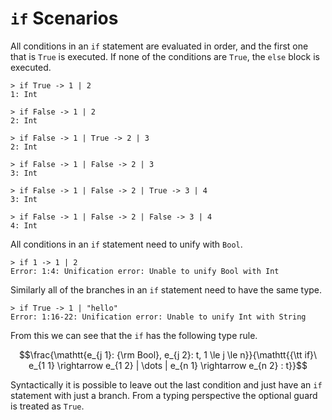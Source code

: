 # `if` Scenarios

All conditions in an `if` statement are evaluated in order, and the first one that is `True` is executed. If none of the conditions are `True`, the `else` block is executed.

```bendu-repl
> if True -> 1 | 2
1: Int

> if False -> 1 | 2
2: Int

> if False -> 1 | True -> 2 | 3
2: Int

> if False -> 1 | False -> 2 | 3
3: Int

> if False -> 1 | False -> 2 | True -> 3 | 4
3: Int

> if False -> 1 | False -> 2 | False -> 3 | 4
4: Int
```

All conditions in an `if` statement need to unify with `Bool`.

```bendu-repl
> if 1 -> 1 | 2
Error: 1:4: Unification error: Unable to unify Bool with Int
```

Similarly all of the branches in an `if` statement need to have the same type.

```bendu-repl
> if True -> 1 | "hello"
Error: 1:16-22: Unification error: Unable to unify Int with String
```

From this we can see that the `if` has the following type rule.

$$\frac{\mathtt{e_{j 1}: {\rm Bool}, e_{j 2}: t, 1 \le j \le n}}{\mathtt{{\tt if}\ e_{1 1} \rightarrow e_{1 2} | \dots | e_{n 1} \rightarrow e_{n 2} : t}}$$

Syntactically it is possible to leave out the last condition and just have an `if` statement with just a branch.  From a typing perspective the optional guard is treated as `True`.
